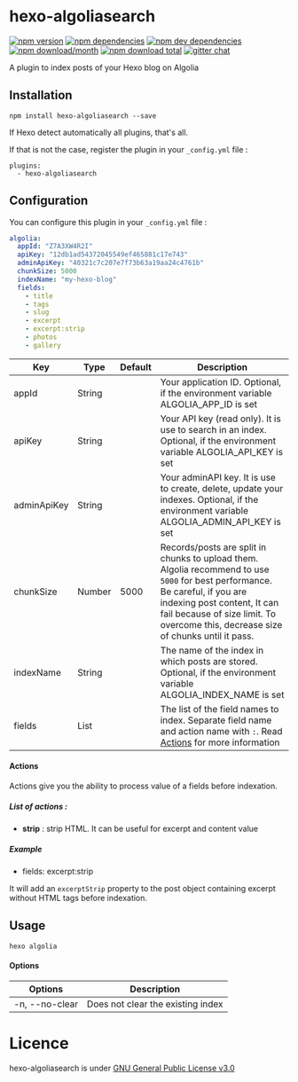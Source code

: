 # hexo-algoliasearch
[![npm version](https://img.shields.io/npm/v/hexo-algoliasearch.svg?style=flat-square)](https://www.npmjs.com/package/hexo-algoliasearch) [![npm dependencies](https://img.shields.io/david/LouisBarranqueiro/hexo-algoliasearch.svg?style=flat-square)](https://david-dm.org/LouisBarranqueiro/hexo-algoliasearch#info=dependencies&view=table) [![npm dev dependencies](https://img.shields.io/david/dev/LouisBarranqueiro/hexo-algoliasearch.svg?style=flat-square)](https://david-dm.org/LouisBarranqueiro/hexo-algoliasearch#info=devDependencies&view=table) [![npm download/month](https://img.shields.io/npm/dm/hexo-algoliasearch.svg?style=flat-square)](https://www.npmjs.com/package/hexo-algoliasearch) [![npm download total](https://img.shields.io/npm/dt/hexo-algoliasearch.svg?style=flat-square)](https://www.npmjs.com/package/hexo-algoliasearch) [![gitter chat](https://img.shields.io/gitter/room/LouisBarranqueiro/hexo-algoliasearch.svg?style=flat-square)](https://gitter.im/LouisBarranqueiro/hexo-algoliasearch)

A plugin to index posts of your Hexo blog on Algolia

## Installation

```
npm install hexo-algoliasearch --save
```

If Hexo detect automatically all plugins, that's all.  

If that is not the case, register the plugin in your `_config.yml` file :
```
plugins:
  - hexo-algoliasearch
```

## Configuration

You can configure this plugin in your `_config.yml` file :

``` yml
algolia:
  appId: "Z7A3XW4R2I"
  apiKey: "12db1ad54372045549ef465881c17e743"
  adminApiKey: "40321c7c207e7f73b63a19aa24c4761b"
  chunkSize: 5000
  indexName: "my-hexo-blog"
  fields:
    - title
    - tags
    - slug
    - excerpt
    - excerpt:strip
    - photos
    - gallery
```

| Key            | Type   | Default | Description |
| -------------- | ------ | ------- | ----------- |
| appId          | String |         | Your application ID. Optional, if the environment variable ALGOLIA_APP_ID is set|
| apiKey         | String |         | Your API key (read only). It is use to search in an index. Optional, if the environment variable ALGOLIA_API_KEY is set|
| adminApiKey    | String |         | Your adminAPI key. It is use to create, delete, update your indexes. Optional, if the environment variable ALGOLIA_ADMIN_API_KEY is set |
| chunkSize      | Number | 5000    | Records/posts are split in chunks to upload them. Algolia recommend to use `5000` for best performance. Be careful, if you are indexing post content, It can fail because of size limit. To overcome this, decrease size of chunks until it pass. |
| indexName      | String |         | The name of the index in which posts are stored. Optional, if the environment variable ALGOLIA_INDEX_NAME is set|
| fields         | List   |         | The list of the field names to index. Separate field name and action name with `:`. Read [Actions](#actions) for more information |

#### Actions

Actions give you the ability to process value of a fields before indexation.

##### List of actions :

- **strip** : strip HTML. It can be useful for excerpt and content value  

##### Example

- fields:
   excerpt:strip

It will add an `excerptStrip` property to the post object containing excerpt without HTML tags before indexation.

## Usage

```
hexo algolia
```

#### Options

| Options        | Description |
| -------------- | ----------- |
| -n, --no-clear | Does not clear the existing index |

# Licence

hexo-algoliasearch is under [GNU General Public License v3.0](https://github.com/LouisBarranqueiro/hexo-algoliasearch/blob/master/LICENSE)
